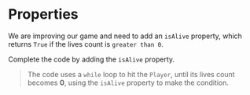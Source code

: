 # Properties

We are improving our game and need to add an `isAlive` property, which returns `True` if the lives count is `greater than 0`.

Complete the code by adding the `isAlive` property.

>The code uses a `while` loop to hit the `Player`, until its lives count becomes **0**, using the `isAlive` property to make the condition.